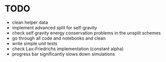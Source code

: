 # TODO

- clean helper data
- implement advanced split for self-gravity
- check self gravity energy conservation problems in the unsplit schemes
- go through all code and notebooks and clean
- write simple unit tests
- check Lax-Friedrichs implementation (constant alpha)
- progress bar significantly slows down simulations